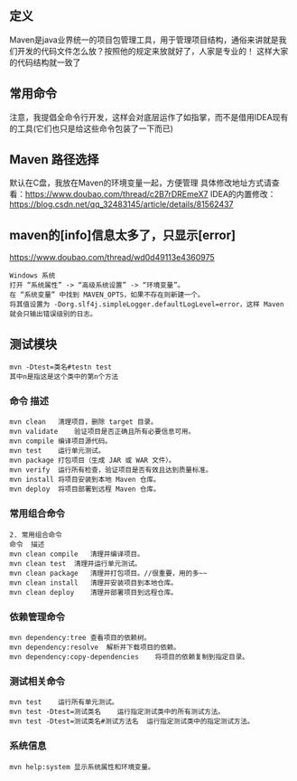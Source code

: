 ## 定义
Maven是java业界统一的项目包管理工具，用于管理项目结构，通俗来讲就是我们开发的代码文件怎么放？按照他的规定来放就好了，人家是专业的！
这样大家的代码结构就一致了

## 常用命令
注意，我提倡全命令行开发，这样会对底层运作了如指掌，而不是借用IDEA现有的工具(它们也只是给这些命令包装了一下而已)

## Maven 路径选择
默认在C盘，我放在Maven的环境变量一起，方便管理
具体修改地址方式请查看：https://www.doubao.com/thread/c2B7rDREmeX7
IDEA的内置修改：https://blog.csdn.net/qq_32483145/article/details/81562437

## maven的[info]信息太多了，只显示[error]
https://www.doubao.com/thread/wd0d49113e4360975
```maven
Windows 系统
打开 “系统属性” -> “高级系统设置” -> “环境变量”。
在 “系统变量” 中找到 MAVEN_OPTS，如果不存在则新建一个。
将其值设置为 -Dorg.slf4j.simpleLogger.defaultLogLevel=error，这样 Maven 就会只输出错误级别的日志。
```

## 测试模块
```maven
mvn -Dtest=类名#testn test
其中n是指这是这个类中的第n个方法
```


### 命令	描述
```maven
mvn clean	清理项目，删除 target 目录。
mvn validate	验证项目是否正确且所有必要信息可用。
mvn compile	编译项目源代码。
mvn test	运行单元测试。
mvn package	打包项目（生成 JAR 或 WAR 文件）。
mvn verify	运行所有检查，验证项目是否有效且达到质量标准。
mvn install	将项目安装到本地 Maven 仓库。
mvn deploy	将项目部署到远程 Maven 仓库。
```

### 常用组合命令
```maven
2. 常用组合命令
命令	描述
mvn clean compile	清理并编译项目。
mvn clean test	清理并运行单元测试。
mvn clean package	清理并打包项目。//很重要，用的多~~
mvn clean install	清理并安装项目到本地仓库。
mvn clean deploy	清理并部署项目到远程仓库。
```

### 依赖管理命令
```maven
mvn dependency:tree	查看项目的依赖树。
mvn dependency:resolve	解析并下载项目的依赖。
mvn dependency:copy-dependencies	将项目的依赖复制到指定目录。
```

### 测试相关命令
```maven
mvn test	运行所有单元测试。
mvn test -Dtest=测试类名	运行指定测试类中的所有测试方法。
mvn test -Dtest=测试类名#测试方法名	运行指定测试类中的指定测试方法。
```
### 系统信息
```maven
mvn help:system	显示系统属性和环境变量。
```